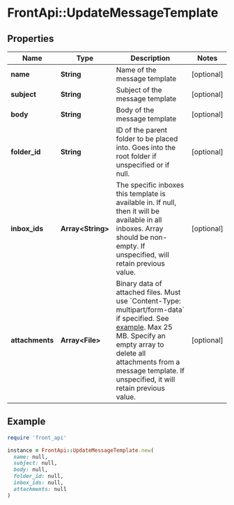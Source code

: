 # FrontApi::UpdateMessageTemplate

## Properties

| Name | Type | Description | Notes |
| ---- | ---- | ----------- | ----- |
| **name** | **String** | Name of the message template | [optional] |
| **subject** | **String** | Subject of the message template | [optional] |
| **body** | **String** | Body of the message template | [optional] |
| **folder_id** | **String** | ID of the parent folder to be placed into. Goes into the root folder if unspecified or if null. | [optional] |
| **inbox_ids** | **Array&lt;String&gt;** | The specific inboxes this template is available in. If null, then it will be available in all inboxes. Array should be non-empty. If unspecified, will retain previous value. | [optional] |
| **attachments** | **Array&lt;File&gt;** | Binary data of attached files. Must use &#x60;Content-Type: multipart/form-data&#x60; if specified. See [example](https://dev.frontapp.com/docs/attachments-1). Max 25 MB. Specify an empty array to delete all attachments from a message template. If unspecified, it will retain previous value. | [optional] |

## Example

```ruby
require 'front_api'

instance = FrontApi::UpdateMessageTemplate.new(
  name: null,
  subject: null,
  body: null,
  folder_id: null,
  inbox_ids: null,
  attachments: null
)
```

